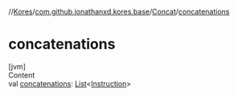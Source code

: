 //[Kores](../../index.md)/[com.github.jonathanxd.kores.base](../index.md)/[Concat](index.md)/[concatenations](concatenations.md)



# concatenations  
[jvm]  
Content  
val [concatenations](concatenations.md): [List](https://kotlinlang.org/api/latest/jvm/stdlib/kotlin.collections/-list/index.html)<[Instruction](../../com.github.jonathanxd.kores/-instruction/index.md)>  



